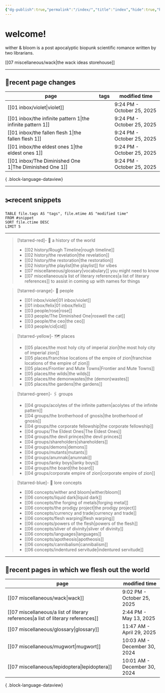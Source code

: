 ```yaml
---
{"dg-publish":true,"permalink":"/index/","title":"index","hide":true,"hideInGraph":true,"tags":["gardenEntry"],"created":"2024-08-07T09:02:57.000-05:00","updated":"2025-10-25T20:39:01.664-05:00"}
---
```


# welcome!
wither & bloom is a post apocalyptic biopunk scientific romance written by two librarians.

[[07 miscellaneous/wack\|the wack ideas storehouse]]

---
## 📌recent page changes
| page                                                           | tags      | modified time              |
| -------------------------------------------------------------- | --------- | -------------------------- |
| [[01 inbox/violet\|violet]]                                 | <ul></ul> | 9:24 PM - October 25, 2025 |
| [[01 inbox/the infinite pattern 1\|the infinite pattern 1]] | <ul></ul> | 9:24 PM - October 25, 2025 |
| [[01 inbox/the fallen flesh 1\|the fallen flesh 1]]         | <ul></ul> | 9:24 PM - October 25, 2025 |
| [[01 inbox/the eldest ones 1\|the eldest ones 1]]           | <ul></ul> | 9:24 PM - October 25, 2025 |
| [[01 inbox/The Diminished One 1\|The Diminished One 1]]     | <ul></ul> | 9:24 PM - October 25, 2025 |

{ .block-language-dataview}

---

## ✂️recent snippets
``` dataview
TABLE file.tags AS "tags", file.mtime AS "modified time"
FROM #snippet
SORT file.ctime DESC
LIMIT 5 
```
---

>[!starred-red]- 🏰 a history of the world
> - [[02 history/Rough Timeline\|rough timeline]]
>- [[02 history/the revelation\|the revelation]]
>- [[02 history/the restoration\|the restoration]]
>- [[02 history/the playlist\|the playlist]] for vibes
>- [[07 miscellaneous/glossary\|vocabulary]] you might need to know
>- [[07 miscellaneous/a list of literary references\|a list of literary references]] to assist in coming up with names for things

>[!starred-orange]- 👫 people
>- [[01 inbox/violet\|01 inbox/violet]]
>- [[01 inbox/felix\|01 inbox/felix]]
>- [[03 people/rose\|rose]]
>- [[03 people/The Diminished One\|roswell the cat]]
>- [[03 people/the ceo\|the ceo]]
>- [[03 people/cid\|cid]]

>[!starred-yellow]- 🗺️ places
>- [[05 places/the most holy city of imperial zion\|the most holy city of imperial zion]]
>- [[05 places/franchise locations of the empire of zion\|franchise locations of the empire of zion]]
>- [[05 places/Frontier and Mute Towns\|Frontier and Mute Towns]]
>- [[05 places/the wilds\|the wilds]]
>- [[05 places/the demonwastes\|the (demon)wastes]]
>- [[05 places/the gardens\|the gardens]]

>[!starred-green]- 🖇️ groups
> - [[04 groups/acolytes of the infinite pattern\|acolytes of the infinite pattern]]
>- [[04 groups/the brotherhood of gnosis\|the brotherhood of gnosis]]
>- [[04 groups/the corporate fellowship\|the corporate fellowship]]
>- [[04 groups/The Eldest Ones\|The Eldest Ones]]
>- [[04 groups/the devil princes\|the devil princes]]
>- [[04 groups/shareholders\|shareholders]]
>- [[04 groups/demons\|demons]]
>- [[04 groups/mutants\|mutants]]
>- [[04 groups/anunnaki\|anunnaki]]
>- [[04 groups/lanky boys\|lanky boys]]
>- [[04 groups/the board\|the board]]
>- [[04 groups/corporate empire of zion\|corporate empire of zion]]

>[!starred-blue]- 📖 lore concepts
>- [[06 concepts/wither and bloom\|wither/bloom]]
>- [[06 concepts/liquid dark\|liquid dark]]
>- [[06 concepts/the forging of metals\|forging metal]]
>- [[06 concepts/the prodigy project\|the prodigy project]]
>- [[06 concepts/currency and trade\|currency and trade]]
>- [[06 concepts/flesh warping\|flesh warping]]
>- [[06 concepts/powers of the flesh\|powers of the flesh]]
>- [[06 concepts/sliver of divinity\|sliver of divinity]]
>- [[06 concepts/languages\|languages]]
>- [[06 concepts/apotheosis\|apotheosis]]
>- [[06 concepts/cannibalism\|cannibalism]]
>- [[06 concepts/indentured servitude\|indentured servitude]]

---
##  📌recent pages in which we flesh out the world
| page                                                                                 | modified time                |
| ------------------------------------------------------------------------------------ | ---------------------------- |
| [[07 miscellaneous/wack\|wack]]                                                   | 9:02 PM - October 25, 2025   |
| [[07 miscellaneous/a list of literary references\|a list of literary references]] | 2:44 PM - May 13, 2025       |
| [[07 miscellaneous/glossary\|glossary]]                                           | 11:47 AM - April 29, 2025    |
| [[07 miscellaneous/mugwort\|mugwort]]                                             | 10:03 AM - December 30, 2024 |
| [[07 miscellaneous/lepidoptera\|lepidoptera]]                                     | 10:01 AM - December 30, 2024 |

{ .block-language-dataview}
